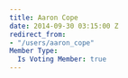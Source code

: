 ```yaml
---
title: Aaron Cope
date: 2014-09-30 03:15:00 Z
redirect_from:
- "/users/aaron_cope"
Member Type:
  Is Voting Member: true
---
```


